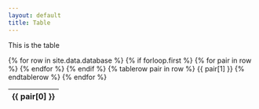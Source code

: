 ```yaml
---
layout: default
title: Table
---
```


This is the table

<!--Static database table-->
<table id="datatable" class="display">
{% for row in site.data.database %}
	<!--Table header-->
	<thead>
		{% if forloop.first %}
		<tr>
			{% for pair in row %}
				<th>{{ pair[0] }}</th>
			{% endfor %}
		</tr>
		{% endif %}
	</thead>
	<!--Table rows-->
	<tbody>
	{% tablerow pair in row %}
		{{ pair[1] }}
	{% endtablerow %}
	</tbody>
{% endfor %}
</table>
<script>
$('#datatable').DataTable();
</script>
